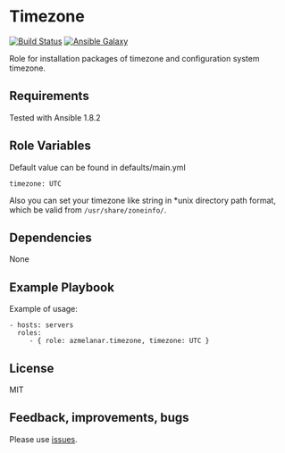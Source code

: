 Timezone
========

[![Build Status](https://api.travis-ci.org/azmelanar/ansible-timezone.png)](https://travis-ci.org/azmelanar/ansible-timezone) [![Ansible Galaxy](https://img.shields.io/badge/ansible--galaxy-timezone-blue.svg?style=flat)](https://galaxy.ansible.com/list#/roles/2527)

Role for installation packages of timezone and configuration system timezone.

Requirements
------------

Tested with Ansible 1.8.2

Role Variables
--------------

Default value can be found in defaults/main.yml

    timezone: UTC

Also you can set your timezone like string in *unix directory path format, which be valid from `/usr/share/zoneinfo/`.

Dependencies
------------

None

Example Playbook
----------------

Example of usage:

    - hosts: servers
      roles:
         - { role: azmelanar.timezone, timezone: UTC }

License
-------

MIT

Feedback, improvements, bugs
----------------------------

Please use [issues](https://github.com/azmelanar/ansible-timezone/issues).
